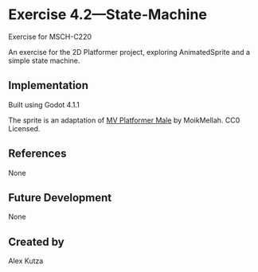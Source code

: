 # Exercise 4.2—State-Machine

Exercise for MSCH-C220

An exercise for the 2D Platformer project, exploring AnimatedSprite and a simple state machine.

## Implementation

Built using Godot 4.1.1

The sprite is an adaptation of [MV Platformer Male](https://opengameart.org/content/mv-platformer-male-32x64) by MoikMellah. CC0 Licensed.

## References

None

## Future Development

None

## Created by 

Alex Kutza
